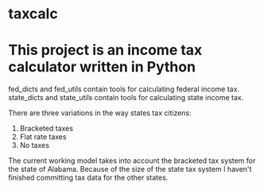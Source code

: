 # taxcalc
# This project is an income tax calculator written in Python

fed_dicts and fed_utils contain tools for calculating federal income tax.
state_dicts and state_utils contain tools for calculating state income tax.

There are three variations in the way states tax citizens:
1) Bracketed taxes
2) Flat rate taxes
3) No taxes

The current working model takes into account the bracketed tax system for the state of Alabama.
Because of the size of the state tax system I haven't finished committing tax data for the other states.
